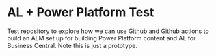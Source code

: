 # AL + Power Platform Test
Test repository to explore how we can use Github and Github actions to build an ALM set up for building Power Platform content and AL for Business Central. Note this is just a prototype.
